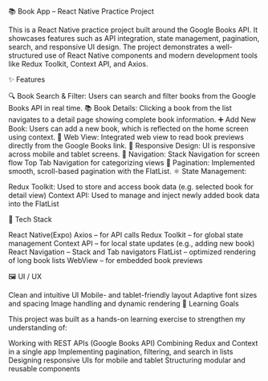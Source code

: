 📚 Book App – React Native Practice Project

This is a React Native practice project built around the Google Books API. It showcases features such as API integration, state management, pagination, search, and responsive UI design. The project demonstrates a well-structured use of React Native components and modern development tools like Redux Toolkit, Context API, and Axios.

✨ Features

🔍 Book Search & Filter: Users can search and filter books from the Google Books API in real time. 📚 Book Details: Clicking a book from the list navigates to a detail page showing complete book information. ➕ Add New Book: Users can add a new book, which is reflected on the home screen using context. 📄 Web View: Integrated web view to read book previews directly from the Google Books link. 📱 Responsive Design: UI is responsive across mobile and tablet screens. 🧭 Navigation: Stack Navigation for screen flow Top Tab Navigation for categorizing views 🔁 Pagination: Implemented smooth, scroll-based pagination with the FlatList. ⚛️ State Management:

Redux Toolkit: Used to store and access book data (e.g. selected book for detail view) Context API: Used to manage and inject newly added book data into the FlatList

🧰 Tech Stack

React Native(Expo) Axios – for API calls Redux Toolkit – for global state management Context API – for local state updates (e.g., adding new book) React Navigation – Stack and Tab navigators FlatList – optimized rendering of long book lists WebView – for embedded book previews

🖼️ UI / UX

Clean and intuitive UI
Mobile- and tablet-friendly layout
Adaptive font sizes and spacing
Image handling and dynamic rendering
📌 Learning Goals

This project was built as a hands-on learning exercise to strengthen my understanding of:

Working with REST APIs (Google Books API)
Combining Redux and Context in a single app
Implementing pagination, filtering, and search in lists
Designing responsive UIs for mobile and tablet
Structuring modular and reusable components
